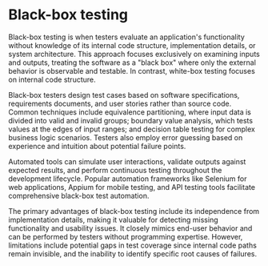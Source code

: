 # Black-box testing

Black-box testing is when testers evaluate an application's functionality without knowledge of its internal code structure, implementation details, or system architecture. This approach focuses exclusively on examining inputs and outputs, treating the software as a "black box" where only the external behavior is observable and testable.
In contrast, white-box testing focuses on internal code structure.

Black-box testers design test cases based on software specifications, requirements documents, and user stories rather than source code. Common techniques include equivalence partitioning, where input data is divided into valid and invalid groups; boundary value analysis, which tests values at the edges of input ranges; and decision table testing for complex business logic scenarios. Testers also employ error guessing based on experience and intuition about potential failure points.

Automated tools can simulate user interactions, validate outputs against expected results, and perform continuous testing throughout the development lifecycle. Popular automation frameworks like Selenium for web applications, Appium for mobile testing, and API testing tools facilitate comprehensive black-box test automation.

The primary advantages of black-box testing include its independence from implementation details, making it valuable for detecting missing functionality and usability issues. It closely mimics end-user behavior and can be performed by testers without programming expertise. However, limitations include potential gaps in test coverage since internal code paths remain invisible, and the inability to identify specific root causes of failures.
